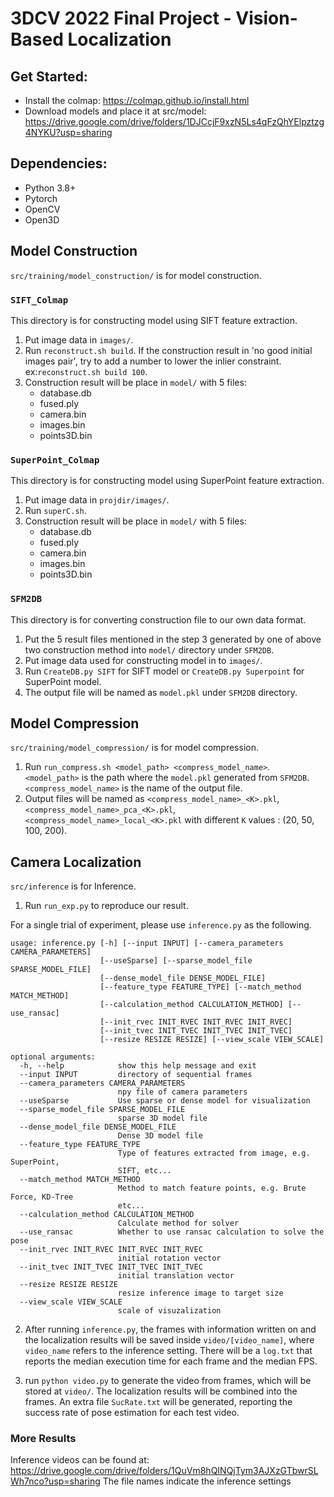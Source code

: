 # 3DCV 2022 Final Project - Vision-Based Localization

## Get Started:
* Install the colmap: https://colmap.github.io/install.html
* Download models and place it at src/model: https://drive.google.com/drive/folders/1DJCcjF9xzN5Ls4qFzQhYElpztzg4NYKU?usp=sharing

## Dependencies:
* Python 3.8+
* Pytorch
* OpenCV
* Open3D

## Model Construction
`src/training/model_construction/` is for model construction.
<br>
### `SIFT_Colmap`
This directory is for constructing model using SIFT feature extraction.
1. Put image data in `images/`.
2. Run `reconstruct.sh build`.
If the construction result in 'no good initial images pair', try to add a number to lower the inlier constraint. ex:`reconstruct.sh build 100`.
3. Construction result will be place in `model/` with 5 files:
    * database.db
    * fused.ply
    * camera.bin
    * images.bin
    * points3D.bin

### `SuperPoint_Colmap`
This directory is for constructing model using SuperPoint feature extraction.
1. Put image data in `projdir/images/`.
2. Run `superC.sh`.
3. Construction result will be place in `model/` with 5 files:
    * database.db
    * fused.ply
    * camera.bin
    * images.bin
    * points3D.bin

### `SFM2DB`
This directory is for converting construction file to our own data format.
1. Put the 5 result files mentioned in the step 3 generated by one of above two construction method into `model/` directory under `SFM2DB`.
2. Put image data used for constructing model in to `images/`.
3. Run `CreateDB.py SIFT` for SIFT model or `CreateDB.py Superpoint` for SuperPoint model.
4. The output file will be named as `model.pkl` under `SFM2DB` directory.

## Model Compression
`src/training/model_compression/` is for model compression.
1. Run `run_compress.sh <model_path> <compress_model_name>`.
`<model_path>` is the path where the `model.pkl` generated from `SFM2DB`.
`<compress_model_name>` is the name of the output file.
2. Output files will be named as `<compress_model_name>_<K>.pkl`, `<compress_model_name>_pca_<K>.pkl`, `<compress_model_name>_local_<K>.pkl` with different `K` values : (20, 50, 100, 200).

## Camera Localization
`src/inference` is for Inference.
1. Run `run_exp.py` to reproduce our result.

For a single trial of experiment, please use `inference.py` as the following.
```
usage: inference.py [-h] [--input INPUT] [--camera_parameters CAMERA_PARAMETERS]
                    [--useSparse] [--sparse_model_file SPARSE_MODEL_FILE]
                    [--dense_model_file DENSE_MODEL_FILE]
                    [--feature_type FEATURE_TYPE] [--match_method MATCH_METHOD]
                    [--calculation_method CALCULATION_METHOD] [--use_ransac]
                    [--init_rvec INIT_RVEC INIT_RVEC INIT_RVEC]
                    [--init_tvec INIT_TVEC INIT_TVEC INIT_TVEC]
                    [--resize RESIZE RESIZE] [--view_scale VIEW_SCALE]

optional arguments:
  -h, --help            show this help message and exit
  --input INPUT         directory of sequential frames
  --camera_parameters CAMERA_PARAMETERS
                        npy file of camera parameters
  --useSparse           Use sparse or dense model for visualization
  --sparse_model_file SPARSE_MODEL_FILE
                        sparse 3D model file
  --dense_model_file DENSE_MODEL_FILE
                        Dense 3D model file
  --feature_type FEATURE_TYPE
                        Type of features extracted from image, e.g. SuperPoint,
                        SIFT, etc...
  --match_method MATCH_METHOD
                        Method to match feature points, e.g. Brute Force, KD-Tree
                        etc...
  --calculation_method CALCULATION_METHOD
                        Calculate method for solver
  --use_ransac          Whether to use ransac calculation to solve the pose
  --init_rvec INIT_RVEC INIT_RVEC INIT_RVEC
                        initial rotation vector
  --init_tvec INIT_TVEC INIT_TVEC INIT_TVEC
                        initial translation vector
  --resize RESIZE RESIZE
                        resize inference image to target size
  --view_scale VIEW_SCALE
                        scale of visuzalization
```
2. After running `inference.py`, the frames with information written on and the localization results will be saved inside `video/[video_name]`, where `video_name` refers to the inference setting. There will be a `log.txt` that reports the median execution time for each frame and the median FPS.

3. run `python video.py` to generate the video from frames, which will be stored at `video/`. The localization results will be combined into the frames. An extra file `SucRate.txt` will be generated, reporting the success rate of pose estimation for each test video.
 
### More Results
Inference videos can be found at: https://drive.google.com/drive/folders/1QuVm8hQINQjTym3AJXzGTbwrSLWh7nco?usp=sharing
The file names indicate the inference settings
